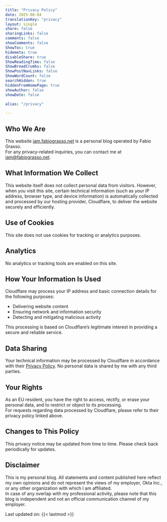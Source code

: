 ```yaml
---
title: "Privacy Policy"
date: 2025-08-04
translationKey: "privacy"
layout: single
share: false
sharingLinks: false
comments: false
showComments: false
ShowToc: true
hidemeta: true
disableShare: true
ShowReadingTime: false
ShowBreadCrumbs: false
ShowPostNavLinks: false
ShowWordCount: false
searchHidden: true
hiddenFromHomePage: true
showAuthor: false
showDate: false

alias: "/privacy"

---
```


## Who We Are

This website [iam.fabiograsso.net](https://iam.fabiograsso.net) is a personal blog operated by Fabio Grasso.  
For any privacy-related inquiries, you can contact me at [iam@fabiograsso.net](mailto:iam@fabiograsso.net).  

## What Information We Collect

This website itself does not collect personal data from visitors.
However, when you visit this site, certain technical information (such as your IP address, browser type, and device information)
is automatically collected and processed by our hosting provider, Cloudflare, to deliver the website securely and efficiently.  

## Use of Cookies

This site does not use cookies for tracking or analytics purposes.

## Analytics

No analytics or tracking tools are enabled on this site.  

## How Your Information Is Used

Cloudflare may process your IP address and basic connection details for the following purposes:  

- Delivering website content
- Ensuring network and information security
- Detecting and mitigating malicious activity

This processing is based on Cloudflare’s legitimate interest in providing a secure and reliable service.  

## Data Sharing

Your technical information may be processed by Cloudflare in accordance with their [Privacy Policy](https://www.cloudflare.com/privacypolicy/).
No personal data is shared by me with any third parties.  

## Your Rights

As an EU resident, you have the right to access, rectify, or erase your personal data, and to restrict or object to its processing.  
For requests regarding data processed by Cloudflare, please refer to their privacy policy linked above.  

## Changes to This Policy

This privacy notice may be updated from time to time. Please check back periodically for updates.  

## Disclaimer

This is my personal blog. All statements and content published here reflect my own opinions and do not represent the views of my employer, Okta Inc.,  
or any other organization with which I am affiliated.  
In case of any overlap with my professional  activity, please note that this blog is independent and not an official communication channel of my employer.

Last updated on: {{< lastmod >}}
